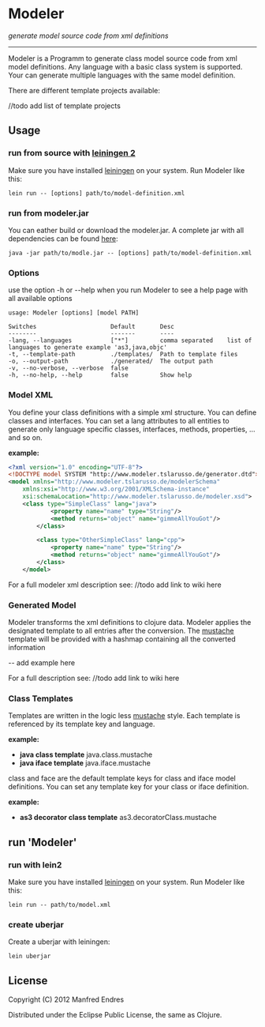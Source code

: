 Modeler
======
*generate model source code from xml definitions*
***

Modeler is a Programm to generate class model source code from xml model definitions.
Any language with a basic class system is supported. Your can generate multiple languages with the same model definition.

There are different template projects available:

//todo add list of template projects

## Usage

### run from source with [leiningen 2][lein]

Make sure you have installed [leiningen][lein_install] on your system.
Run Modeler like this:

    lein run -- [options] path/to/model-definition.xml

### run from modeler.jar

You can eather build or download the modeler.jar.
A complete jar with all dependencies can be found [here][modelerJar]: 

    java -jar path/to/modle.jar -- [options] path/to/model-definition.xml


### Options

use the option -h or --help when you run Modeler to see a help page with all available options

    usage: Modeler [options] [model PATH]

    Switches                     Default       Desc                                                                  
    --------                     -------       ----                                                                  
    -lang, --languages           ["*"]         comma separated    list of languages to generate example 'as3,java,objc' 
    -t, --template-path          ./templates/  Path to template files                                                
    -o, --output-path            ./generated/  The output path                                                       
    -v, --no-verbose, --verbose  false                                                                               
    -h, --no-help, --help        false         Show help


### Model XML

You define your class definitions with a simple xml structure. You can define classes and interfaces. You can set a lang attributes to all entities to generate only language specific classes, interfaces, methods, properties, … and so on. 

**example:**
```xml
<?xml version="1.0" encoding="UTF-8"?>
<!DOCTYPE model SYSTEM "http://www.modeler.tslarusso.de/generator.dtd">
<model xmlns="http://www.modeler.tslarusso.de/modelerSchema"
    xmlns:xsi="http://www.w3.org/2001/XMLSchema-instance"
    xsi:schemaLocation="http://www.modeler.tslarusso.de/modeler.xsd">
    <class type="SimpleClass" lang="java">
    		<property name="name" type="String"/>
    		<method returns="object" name="gimmeAllYouGot"/>
    	</class>

        <class type="OtherSimpleClass" lang="cpp">
    		<property name="name" type="String"/>
    		<method returns="object" name="gimmeAllYouGot"/>
    	</class>
    </model>
```
For a full modeler xml description see: //todo add link to wiki here

### Generated Model

Modeler transforms the xml definitions to clojure data. Modeler applies the designated template to all entries after the conversion. The [mustache][mustache] template will be provided with a hashmap containing all the converted information

-- add example here

For a full description see: //todo add link to wiki here

### Class Templates
Templates are written in the logic less [mustache][mustache] style.
Each template is referenced by its template key and language.

**example:**

* __java class template__ java.class.mustache
* __java iface template__ java.iface.mustache


class and face are the default template keys for class and iface model definitions. You can set any template key for your class or iface definition.

**example:**
* __as3 decorator class template__ as3.decoratorClass.mustache

## run 'Modeler'

### run with lein2

Make sure you have installed [leiningen][lein] on your system.
Run Modeler like this:

    lein run -- path/to/model.xml

### create uberjar

Create a uberjar with leiningen:

    lein uberjar



## License

Copyright (C) 2012 Manfred Endres

Distributed under the Eclipse Public License, the same as Clojure.

[lein]: https://github.com/technomancy/leiningen "leiningen 2"
[lein_install]: https://github.com/technomancy/leiningen/wiki/Upgrading "leiningen installation"
[mustache_man]: http://mustache.github.com/mustache.5.html "mustache manual"
[mustache]: http://mustache.github.com "mustache -- Logic-less templates."
[modelerJar]: http://www.google.de
